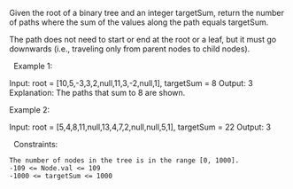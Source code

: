 Given the root of a binary tree and an integer targetSum, return the number of paths where the sum of the values along the path equals targetSum.

The path does not need to start or end at the root or a leaf, but it must go downwards (i.e., traveling only from parent nodes to child nodes).

 
Example 1:

Input: root = [10,5,-3,3,2,null,11,3,-2,null,1], targetSum = 8
Output: 3
Explanation: The paths that sum to 8 are shown.


Example 2:

Input: root = [5,4,8,11,null,13,4,7,2,null,null,5,1], targetSum = 22
Output: 3


 
Constraints:


	The number of nodes in the tree is in the range [0, 1000].
	-109 <= Node.val <= 109
	-1000 <= targetSum <= 1000

